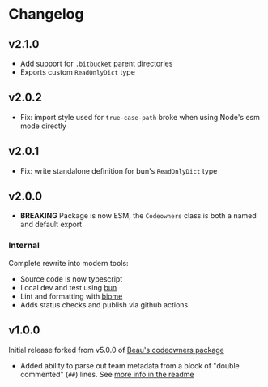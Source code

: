 # Changelog

## v2.1.0

- Add support for `.bitbucket` parent directories
- Exports custom `ReadOnlyDict` type

## v2.0.2

- Fix: import style used for `true-case-path` broke when using Node's esm mode directly

## v2.0.1

- Fix: write standalone definition for bun's `ReadOnlyDict` type

## v2.0.0

- **BREAKING** Package is now ESM, the `Codeowners` class is both a named and default export

### Internal

Complete rewrite into modern tools:

- Source code is now typescript
- Local dev and test using [bun](https://bun.sh/)
- Lint and formatting with [biome](https://biomejs.dev/)
- Adds status checks and publish via github actions

## v1.0.0

Initial release forked from v5.0.0 of [Beau's codeowners package](https://github.com/beaugunderson/codeowners)

- Added ability to parse out team metadata from a block of "double commented" (`##`) lines. See [more info in the readme](README.md#team-metadata)
